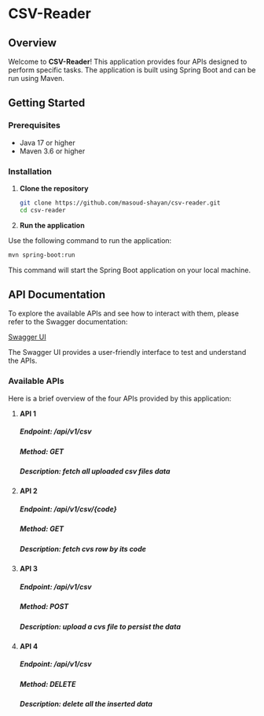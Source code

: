 # CSV-Reader

## Overview

Welcome to **CSV-Reader**! This application provides four APIs designed to perform specific tasks. The application is built using Spring Boot and can be run using Maven.

## Getting Started

### Prerequisites

- Java 17 or higher
- Maven 3.6 or higher

### Installation

1. **Clone the repository**

   ```sh
   git clone https://github.com/masoud-shayan/csv-reader.git
   cd csv-reader
   ```


2. **Run the application** 

Use the following command to run the application:

   ```sh
   mvn spring-boot:run
   ```

This command will start the Spring Boot application on your local machine.

## API Documentation
To explore the available APIs and see how to interact with them, please refer to the Swagger documentation:

[Swagger UI](http://localhost:9090/swagger-ui/index.html)

The Swagger UI provides a user-friendly interface to test and understand the APIs.

### Available APIs
Here is a brief overview of the four APIs provided by this application:

1. **API 1**

   ##### Endpoint: /api/v1/csv
   ##### Method: GET
   ##### Description: fetch all uploaded csv files data

2. **API 2**

   ##### Endpoint: /api/v1/csv/{code}
   ##### Method: GET
   ##### Description: fetch cvs row by its code

3. **API 3**

   ##### Endpoint: /api/v1/csv
   ##### Method: POST
   ##### Description: upload a cvs file to persist the data

4. **API 4**

   ##### Endpoint: /api/v1/csv
   ##### Method: DELETE
   ##### Description: delete all the inserted data